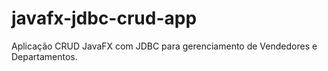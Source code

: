 # javafx-jdbc-crud-app
Aplicação CRUD JavaFX com JDBC para gerenciamento de Vendedores e Departamentos.
